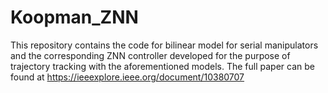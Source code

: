# Koopman_ZNN
This repository contains the code for bilinear model for serial manipulators and the corresponding ZNN controller developed for the purpose of trajectory tracking with the aforementioned models. 
The full paper can be found at https://ieeexplore.ieee.org/document/10380707
